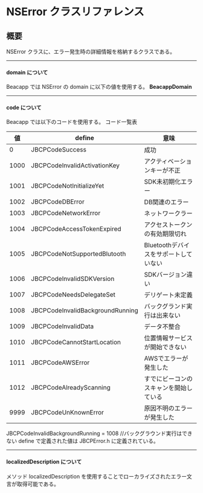 # NSError クラスリファレンス

## 概要

NSError クラスに、エラー発生時の詳細情報を格納するクラスである。

-------
#### domain について

Beacapp では NSError の domain に以下の値を使用する。
**BeacappDomain**

-------

#### code について

Beacapp では以下のコードを使用する。
コード一覧表

|値    |define                            |意味                                  |
|------|----------------------------------|--------------------------------------|
|0     |JBCPCodeSuccess                   |成功                                  |
|1000  |JBCPCodeInvalidActivationKey      |アクティベーションキーが不正          |
|1001  |JBCPCodeNotInitializeYet          |SDK未初期化エラー                     |
|1002  |JBCPCodeDBError                   |DB関連のエラー                        |
|1003  |JBCPCodeNetworkError              |ネットワークラー                      |
|1004  |JBCPCodeAccessTokenExpired        |アクセストークンの有効期限切れ        |
|1005  |JBCPCodeNotSupportedBlutooth      |Bluetoothデバイスをサポートしていない |
|1006 | JBCPCodeInvalidSDKVersion         |SDKバージョン違い|
|1007 | JBCPCodeNeedsDelegateSet          |デリゲート未定義|
|1008 | JBCPCodeInvalidBackgroundRunning  | バックグランド実行は出来ない|
|1009 | JBCPCodeInvalidData               | データ不整合|
|1010 | JBCPCodeCannotStartLocation       |位置情報サービスが開始できない|
|1011 | JBCPCodeAWSError                  |AWSでエラーが発生した|
|1012 | JBCPCodeAlreadyScanning           |すでにビーコンのスキャンを開始している|
|9999 | JBCPCodeUnKnownError              |原因不明のエラーが発生した|

JBCPCodeInvalidBackgroundRunning = 1008 //バックグラウンド実行はできない
define で定義された値は JBCPError.h に定義されている。

--------

#### localizedDescription について

メソッド localizedDescription を使用することでローカライズされたエラー文言が取得可能である。
